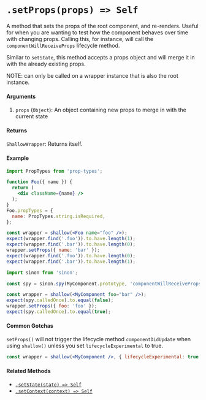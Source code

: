 # `.setProps(props) => Self`

A method that sets the props of the root component, and re-renders. Useful for when you are
wanting to test how the component behaves over time with changing props. Calling this, for
instance, will call the `componentWillReceiveProps` lifecycle method.

Similar to `setState`, this method accepts a props object and will merge it in with the already
existing props.

NOTE: can only be called on a wrapper instance that is also the root instance.


#### Arguments

1. `props` (`Object`): An object containing new props to merge in with the current state



#### Returns

`ShallowWrapper`: Returns itself.



#### Example

```jsx
import PropTypes from 'prop-types';

function Foo({ name }) {
  return (
    <div className={name} />
  );
}
Foo.propTypes = {
  name: PropTypes.string.isRequired,
};
```
```jsx
const wrapper = shallow(<Foo name="foo" />);
expect(wrapper.find('.foo')).to.have.length(1);
expect(wrapper.find('.bar')).to.have.length(0);
wrapper.setProps({ name: 'bar' });
expect(wrapper.find('.foo')).to.have.length(0);
expect(wrapper.find('.bar')).to.have.length(1);
```

```jsx
import sinon from 'sinon';

const spy = sinon.spy(MyComponent.prototype, 'componentWillReceiveProps');

const wrapper = shallow(<MyComponent foo="bar" />);
expect(spy.calledOnce).to.equal(false);
wrapper.setProps({ foo: 'foo' });
expect(spy.calledOnce).to.equal(true);
```


#### Common Gotchas

`setProps()` will not trigger the lifecycle method `componentDidUpdate` when using `shallow()` unless you set `lifecycleExperimental` to true.

```jsx
const wrapper = shallow(<MyComponent />, { lifecycleExperimental: true })
```

#### Related Methods

- [`.setState(state) => Self`](setState.md)
- [`.setContext(context) => Self`](setContext.md)


